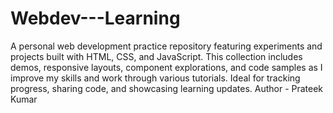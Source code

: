 # Webdev---Learning
A personal web development practice repository featuring experiments and projects built with HTML, CSS, and JavaScript. This collection includes demos, responsive layouts, component explorations, and code samples as I improve my skills and work through various tutorials. Ideal for tracking progress, sharing code, and showcasing learning updates.
Author - Prateek Kumar
